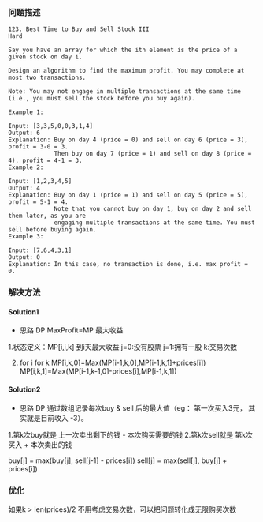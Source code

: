 
### 问题描述
```
123. Best Time to Buy and Sell Stock III
Hard

Say you have an array for which the ith element is the price of a given stock on day i.

Design an algorithm to find the maximum profit. You may complete at most two transactions.

Note: You may not engage in multiple transactions at the same time 
(i.e., you must sell the stock before you buy again).

Example 1:

Input: [3,3,5,0,0,3,1,4]
Output: 6
Explanation: Buy on day 4 (price = 0) and sell on day 6 (price = 3), profit = 3-0 = 3.
             Then buy on day 7 (price = 1) and sell on day 8 (price = 4), profit = 4-1 = 3.
Example 2:

Input: [1,2,3,4,5]
Output: 4
Explanation: Buy on day 1 (price = 1) and sell on day 5 (price = 5), profit = 5-1 = 4.
             Note that you cannot buy on day 1, buy on day 2 and sell them later, as you are
             engaging multiple transactions at the same time. You must sell before buying again.
Example 3:

Input: [7,6,4,3,1]
Output: 0
Explanation: In this case, no transaction is done, i.e. max profit = 0.
```  

### 解决方法

#### Solution1
* 思路 DP
MaxProfit=MP 最大收益

1.状态定义：MP[i,j,k]    到i天最大收益
                        j=0:没有股票 j=1:拥有一股 k:交易次数
                             
2.  for i
        for k
            MP[i,k,0]=Max(MP[i-1,k,0],MP[i-1,k,1]+prices[i])
            MP[i,k,1]=Max(MP[i-1,k-1,0]-prices[i],MP[i-1,k,1])
            
#### Solution2
* 思路 DP
通过数组记录每次buy & sell 后的最大值（eg： 第一次买入3元， 其实就是目前收入 -3）。

1.第k次buy就是 上一次卖出剩下的钱 - 本次购买需要的钱
2.第k次sell就是 第k次买入 + 本次卖出的钱

 buy[j] = max(buy[j], sell[j-1] - prices[i])
 sell[j] = max(sell[j], buy[j] + prices[i])
 
 
 ### 优化
 如果k > len(prices)/2 不用考虑交易次数，可以把问题转化成无限购买次数